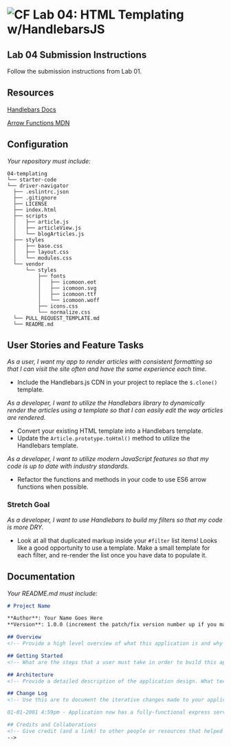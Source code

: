 ![CF](https://camo.githubusercontent.com/70edab54bba80edb7493cad3135e9606781cbb6b/687474703a2f2f692e696d6775722e636f6d2f377635415363382e706e67) Lab 04: HTML Templating w/HandlebarsJS
===

## Lab 04 Submission Instructions
Follow the submission instructions from Lab 01.

## Resources  
[Handlebars Docs](http://handlebarsjs.com/)

[Arrow Functions MDN](https://developer.mozilla.org/en-US/docs/Web/JavaScript/Reference/Functions/Arrow_functions)

## Configuration
_Your repository must include:_

```
04-templating
└── starter-code
└── driver-navigator
  ├── .eslintrc.json
  ├── .gitignore
  ├── LICENSE
  ├── index.html
  ├── scripts
  │   ├── article.js
  │   ├── articleView.js
  │   └── blogArticles.js
  ├── styles
  │   ├── base.css
  │   ├── layout.css
  │   └── modules.css
  └── vendor
      └── styles
          ├── fonts
          │   ├── icomoon.eot
          │   ├── icomoon.svg
          │   ├── icomoon.ttf
          │   └── icomoon.woff
          ├── icons.css
          └── normalize.css
  └── PULL_REQUEST_TEMPLATE.md
  └── README.md
```

## User Stories and Feature Tasks

*As a user, I want my app to render articles with consistent formatting so that I can visit the site often and have the same experience each time.*

- Include the Handlebars.js CDN in your project to replace the `$.clone()` template.

*As a developer, I want to utilize the Handlebars library to dynamically render the articles using a template so that I can easily edit the way articles are rendered.*

- Convert your existing HTML template into a Handlebars template.
- Update the `Article.prototype.toHtml()` method to utilize the Handlebars template.

*As a developer, I want to utilize modern JavaScript features so that my code is up to date with industry standards.*

- Refactor the functions and methods in your code to use ES6 arrow functions when possible.

### Stretch Goal
*As a developer, I want to use Handlebars to build my filters so that my code is more DRY.*

- Look at all that duplicated markup inside your `#filter` list items! Looks like a good opportunity to use a template. Make a small template for each filter, and re-render the list once you have data to populate it.

## Documentation
_Your README.md must include:_

```md
# Project Name

**Author**: Your Name Goes Here
**Version**: 1.0.0 (increment the patch/fix version number up if you make more commits past your first submission)

## Overview
<!-- Provide a high level overview of what this application is and why you are building it, beyond the fact that it's an assignment for a Code Fellows 301 class. (i.e. What's your problem domain?) -->

## Getting Started
<!-- What are the steps that a user must take in order to build this app on their own machine and get it running? -->

## Architecture
<!-- Provide a detailed description of the application design. What technologies (languages, libraries, etc) you're using, and any other relevant design information. -->

## Change Log
<!-- Use this are to document the iterative changes made to your application as each feature is successfully implemented. Use time stamps. Here's an examples:

01-01-2001 4:59pm - Application now has a fully-functional express server, with GET and POST routes for the book resource.

## Credits and Collaborations
<!-- Give credit (and a link) to other people or resources that helped you build this application. -->
-->
```
